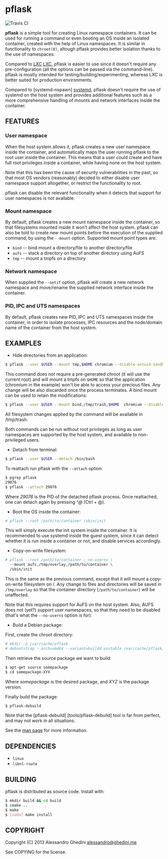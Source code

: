 pflask
======

![Travis CI](https://secure.travis-ci.org/ghedo/pflask.png)

**pflask** is a simple tool for creating Linux namespace containers. It can be
used for running a command or even booting an OS inside an isolated container,
created with the help of Linux namespaces. It is similar in functionality to
`chroot(8)`, altough pflask provides better isolation thanks to the use of
namespaces.

Compared to [LXC] [LXC], pflask is easier to use since it doesn't require any
pre-configuration (all the options can be passed via the command-line). pflask
is mostly intended for testing/building/experimenting, whereas LXC is better
suited for production environments.

Compared to [systemd-nspawn] [systemd], pflask doesn't require the use of
systemd on the host system and provides additional features such as a more
comprehensive handling of mounts and network interfaces inside the container.

[LXC]: http://linuxcontainers.org
[systemd]: http://www.freedesktop.org/software/systemd/man/systemd-nspawn.html

## FEATURES

### User namespace

When the host system allows it, pflask creates a new user namespace inside the
container, and automatically maps the user running pflask to the root user
inside the container. This means that a user could create and have full root
privileges inside a container, while having none on the host system.

Note that this has been the cause of security vulnerabilities in the past, so
that most OS vendors (reasonably) decided to either disable user namespace
support altogether, or restrict the functionality to root.

pflask can disable the relevant functionality when it detects that support for
user namespaces is not available.

### Mount namespace

By default, pflask creates a new mount namespace inside the container, so that
filesystems mounted inside it won't affect the host system. pflask can also be
told to create new mount points before the execution of the supplied command, 
by using the `--mount` option. Supported mount point types are:

 * `bind` -- bind mount a directory/file to another directory/file
 * `aufs` -- stack a directory on top of another directory using AuFS
 * `tmp`  -- mount a tmpfs on a directory

### Network namespace

When supplied the `--netif` option, pflask will create a new network namespace
and move/rename the supplied network interface inside the container.

### PID, IPC and UTS namespaces

By default, pflask creates new PID, IPC and UTS namespaces inside the container,
in order to isolate processes, IPC resources and the node/domain name of the
container from the host system.

## EXAMPLES

 * Hide directories from an application:

```bash
$ pflask --user $USER --mount tmp,$HOME chromium --disable-setuid-sandbox
```

This command does not require a pre-generated chroot (it will use the current
root) and will mount a tmpfs on `$HOME` so that the application (chromium in the
example) won't be able to access your precious files. Any change will be also
discarded once the process terminates. A bind mount can be used to retain the
modifications:

```bash
$ pflask --user $USER --mount bind,/tmp/trash,$HOME  chromium --disable-setuid-sandbox
```

All filesystem changes applied by the command will be available in /tmp/trash.

Both commands can be run without root privileges as long as user namespaces are
supported by the host system, and available to non-privileged users.

 * Detach from terminal:

```bash
$ pflask --user $USER --detach /bin/bash
```

To reattach run pflask with the `--attach` option:

```bash
$ pgrep pflask
29076
$ pflask --attach 29076
```

Where _29076_ is the PID of the detached pflask process. Once reattached, one
can detach again by pressing _^@_ (Ctrl + @).

 * Boot the OS inside the container:

```bash
# pflask --root /path/to/container /sbin/init
```

This will simply execute the init system inside the container. It is recommended
to use systemd inside the guest system, since it can detect whether it is
run inside a container or not, and disable services accordingly.

 * Copy-on-write filesystem:

```bash
# pflask --root /path/to/container --no-userns \
  --mount aufs,/tmp/overlay,/path/to/container \
  /sbin/init
```

This is the same as the previous command, except that it will mount a
copy-on-write filesystem on /. Any change to files and directories will be saved
in `/tmp/overlay` so that the container directory (`/path/to/container`) will be
unaffected.

Note that this requires support for AuFS on the host system. Also, AUFS does not
(yet?) support user namespaces, so that they need to be disabled (that's what
the `--no-userns` option is for):

 * Build a Debian package:

First, create the chroot directory:

```bash
# mkdir -p /var/cache/pflask
# debootstrap --arch=amd64 --variant=buildd unstable /var/cache/pflask/base-unstable-amd64
```

Then retrieve the source package we want to build:

```bash
$ apt-get source somepackage
$ cd somepackage-XYX
```

Where _somepackage_ is the desired package, and _XYZ_ is the package version.

Finally build the package:

```bash
$ pflask-debuild
```

Note that the [pflask-debuild] [tools/pflask-debuild] tool is far from perfect,
and may not work in all situations.

See the [man page](http://ghedo.github.io/pflask/) for more information.

## DEPENDENCIES

 * `linux`
 * `libnl-route`

## BUILDING

pflask is distributed as source code. Install with:

```bash
$ mkdir build && cd build
$ cmake ..
$ make
$ [sudo] make install
```

## COPYRIGHT

Copyright (C) 2013 Alessandro Ghedini <alessandro@ghedini.me>

See COPYING for the license.
